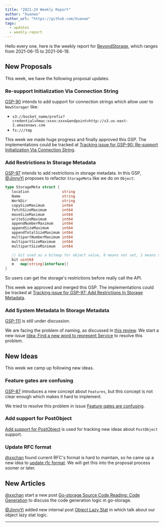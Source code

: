 ```yaml
---
title: "2021-24 Weekly Report"
author: "Xuanwo"
author_url: "https://github.com/Xuanwo"
tags:
  - updates
  - weekly-report
---
```


Hello every one, here is the weekly report for [BeyondStorage](https://beyondstorage.io), which ranges from 2021-06-15 to 2021-06-18.

<!--truncate-->

## New Proposals

This week, we have the following proposal updates.

### Re-support Initialization Via Connection String

[GSP-90](https://github.com/beyondstorage/specs/pull/90) intends to add support for connection strings which allow user to `NewStorager` like:

- `s3://bucket_name/prefix?credential=hmac:xxxx:xxxx&endpoint=http://s3.us-east-2.amazonaws.com`
- `fs:///tmp`

This week we made huge progress and finally approved this GSP. The implementations could be tracked at [Tracking issue for GSP-90: Re-support Initialization Via Connection String](https://github.com/beyondstorage/go-storage/issues/600).

### Add Restrictions In Storage Metadata

[GSP-97](https://github.com/beyondstorage/specs/pull/97) intends to add restrictions in storage metadata. In this GSP, [@JinnyYi][] proposes to refactor `StorageMeta` like we do on `Object`:

```go
type StorageMeta struct {
   location               string
   Name                   string
   WorkDir                string
   copySizeMaximum        int64
   fetchSizeMaximum       int64
   moveSizeMaximum        int64
   writeSizeMaximum       int64
   appendNumberMaximum    int64
   appendSizeMaximum      int64
   appendTotalSizeMaximum int64
   multipartNumberMaximum int64
   multipartSizeMaximum   int64
   multipartSizeMinimum   int64

   // bit used as a bitmap for object value, 0 means not set, 1 means set 
   bit uint64
   m   map[string]interface{}
}
```

So users can get the storage's restrictions before really call the API.

This week we approved and merged this GSP. The implementations could be tracked at [Tracking issue for GSP-97: Add Restrictions In Storage Metadata](https://github.com/beyondstorage/go-storage/issues/599).

### Add System Metadata In Storage Metadata

[GSP-111](https://github.com/beyondstorage/specs/pull/111) is still under discussion.

We are facing the problem of naming, as discussed in [this review](https://github.com/beyondstorage/specs/pull/111#pullrequestreview-687066390). We start a new issue [Idea: Find a new word to represent Service](https://github.com/beyondstorage/specs/issues/114) to resolve this problem.

## New Ideas

This week we camp up following new ideas.

### Feature gates are confusing

[GSP-87](https://github.com/beyondstorage/specs/pull/87) introduces a new concept about `Features`, but this concept is not clear enough which makes it hard to implement.

We tried to resolve this problem in issue [Feature gates are confusing](https://github.com/beyondstorage/specs/issues/107).

### Add support for PostObject

[Add support for PostObject](https://github.com/beyondstorage/specs/issues/108) is used for tracking new ideas about `PostObject` support.

### Update RFC format

[@xxchan][] found current RFC's format is hard to maintain, so he came up a new idea to [update rfc format](https://github.com/beyondstorage/specs/issues/110). We will get this into the proposal process sooner or later.

## New Articles

[@xxchan][] start a new post [Go-storage Source Code Reading: Code Generation](https://forum.beyondstorage.io/t/go-storage-source-code-reading-code-generation/109) to discuss the code generation logic in go-storage.

[@JinnyYi][] added new internal post [Object Lazy Stat](https://beyondstorage.io/docs/go-storage/internal/object-lazy-stat) in which talk about our object lazy stat logic.

---

[@xxchan]: https://github.com/xxchan
[@JinnyYi]: https://github.com/JinnyYi
